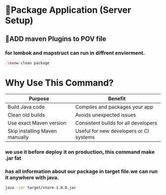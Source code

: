 # 🚀Package Application (Server Setup)

## 🚀ADD maven Plugins to POV file 

### for lombok and mapstruct can run in diffrent envierment.


```bash
.\mvnw clean package
```
#  Why Use This Command?
| Purpose                        | Benefit                                 |
| ------------------------------ | --------------------------------------- |
| Build Java code                | Compiles and packages your app          |
| Clean old builds               | Avoids unexpected issues                |
| Use exact Maven version        | Consistent builds for all developers    |
| Skip installing Maven manually | Useful for new developers or CI systems |


### we use it before deploy it on production, this command make .jar fat
### has all information about our package in target file.we can run it anywhere with java.

```bash
java -jar target/store-1.0.0.jar
```